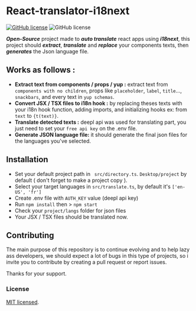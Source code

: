 # React-translator-i18next

[![GitHub license](https://img.shields.io/github/license/AbdelhamidLarachi/React-translator-i18next)](https://github.com/AbdelhamidLarachi/React-translator-i18next/blob/master/LICENSE) ![GitHub license](https://img.shields.io/github/issues/AbdelhamidLarachi/React-translator-i18next)

***Open-Source*** project made to ***auto translate*** react  apps using ***i18next***, this project should ***extract***, ***translate*** and ***replace*** your components texts, then ***generates*** the Json language file. 


## Works as follows : 

- **Extract text from components / props / yup :** extract text from `components with no children`, props like `placeholder`, `label`, `title`..., `snackbars`, and every text in `yup schemas`.
- **Convert JSX / TSX files to i18n hook :** by replacing theses texts with your i18n hook function, adding imports, and initializing hooks ex: from `text` to `{t(text)}`.
- **Translate detected texts :** deepl api was used for translating part, you just need to set your `free api key` on the .env file.
- **Generate JSON language file:** it should generate the final json files for the languages you've selected.


## Installation

* Set your default project path in ` src/directory.ts`. `Desktop/project` by default ( don't forget to make a project copy ).
* Select your target languages in `src/translate.ts`, by default it's `['en-US', 'fr']`
* Create .env file with `AUTH_KEY` value (deepl api key)
* Run `npm install` then >  `npm start` 
* Check your `project/langs` folder for json files
* Your JSX / TSX files should be translated now.

## Contributing

The main purpose of this repository is to continue evolving and to help lazy ass developers, we should expect a lot of bugs in this type of projects, so i invite you to contribute by creating a pull request or report issues. 

Thanks for your support.

### License

[MIT licensed](./LICENSE).
